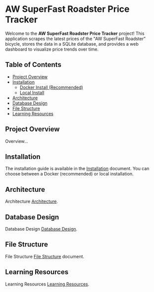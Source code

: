 # AW SuperFast Roadster Price Tracker

Welcome to the **AW SuperFast Roadster Price Tracker** project! This application scrapes the latest prices of the "AW SuperFast Roadster" bicycle, stores the data in a SQLite database, and provides a web dashboard to visualize price trends over time.

## Table of Contents

- [Project Overview](#project-overview)
- [Installation](#installation)
    - [Docker Install (Recommended)](docs/installation.md#docker-install-recommended)
    - [Local Install](docs/installation.md#local-install)
- [Architecture](docs/architecture.md)
- [Database Design](docs/database_design.md)
- [File Structure](docs/file_structure.md)
- [Learning Resources](docs/learning_resources.md)

## Project Overview

Overview...

## Installation

The installation guide is available in the [Installation](docs/installation.md) document. You can choose between a Docker (recommended) or local installation.

## Architecture

Architecture [Architecture](docs/architecture.md).

## Database Design

Database Design [Database Design](docs/database_design.md).

## File Structure

File Structure [File Structure](docs/file_structure.md) document.

## Learning Resources

Learning Resources [Learning Resources](docs/resources.md).
